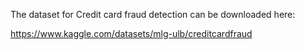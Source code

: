 The dataset for Credit card fraud detection can be downloaded here:

https://www.kaggle.com/datasets/mlg-ulb/creditcardfraud


